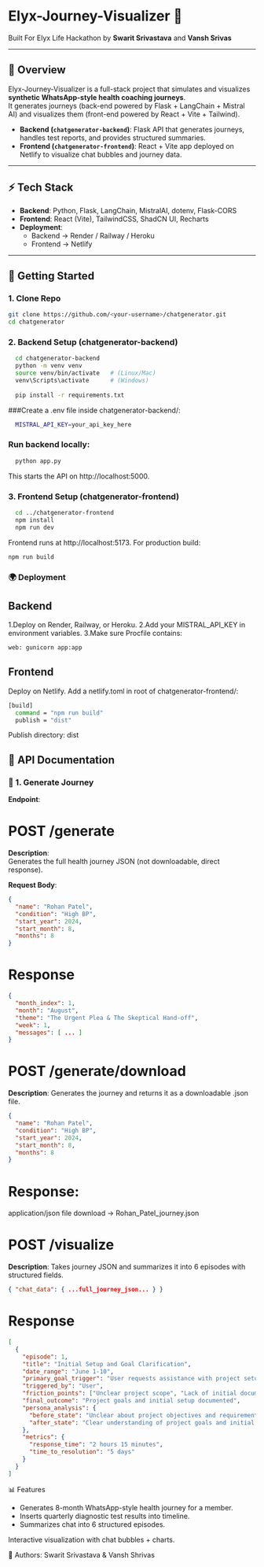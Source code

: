 # Elyx-Journey-Visualizer 🧩

Built For Elyx Life Hackathon by **Swarit Srivastava** and **Vansh Srivas**

---

## 📌 Overview
Elyx-Journey-Visualizer is a full-stack project that simulates and visualizes **synthetic WhatsApp-style health coaching journeys**.  
It generates journeys (back-end powered by Flask + LangChain + Mistral AI) and visualizes them (front-end powered by React + Vite + Tailwind).

- **Backend (`chatgenerator-backend`)**: Flask API that generates journeys, handles test reports, and provides structured summaries.  
- **Frontend (`chatgenerator-frontend`)**: React + Vite app deployed on Netlify to visualize chat bubbles and journey data.

---

## ⚡ Tech Stack
- **Backend**: Python, Flask, LangChain, MistralAI, dotenv, Flask-CORS  
- **Frontend**: React (Vite), TailwindCSS, ShadCN UI, Recharts  
- **Deployment**:  
  - Backend → Render / Railway / Heroku  
  - Frontend → Netlify  

---

## 🚀 Getting Started

### 1. Clone Repo
```bash
git clone https://github.com/<your-username>/chatgenerator.git
cd chatgenerator
```
### 2. Backend Setup (chatgenerator-backend)
```bash
  cd chatgenerator-backend
  python -m venv venv
  source venv/bin/activate   # (Linux/Mac)
  venv\Scripts\activate      # (Windows)
  
  pip install -r requirements.txt
```
###Create a .env file inside chatgenerator-backend/:
```bash
  MISTRAL_API_KEY=your_api_key_here
```
### Run backend locally:
```bash
  python app.py
```
This starts the API on http://localhost:5000.

### 3. Frontend Setup (chatgenerator-frontend)
```bash
  cd ../chatgenerator-frontend
  npm install
  npm run dev
```
Frontend runs at http://localhost:5173.
For production build:
```bash
npm run build
```
### 🌍 Deployment

## Backend

1.Deploy on Render, Railway, or Heroku.
2.Add your MISTRAL_API_KEY in environment variables.
3.Make sure Procfile contains:
``` bash
web: gunicorn app:app
```
## Frontend

Deploy on Netlify.
Add a netlify.toml in root of chatgenerator-frontend/:
```bash
[build]
  command = "npm run build"
  publish = "dist"
```
Publish directory: dist

## 📡 API Documentation

### 🔹 1. Generate Journey
**Endpoint**:  

# POST /generate

**Description**:  
Generates the full health journey JSON (not downloadable, direct response).

**Request Body**:
```json
{
  "name": "Rohan Patel",
  "condition": "High BP",
  "start_year": 2024,
  "start_month": 8,
  "months": 8
}
```
# Response 
```json
{
  "month_index": 1,
  "month": "August",
  "theme": "The Urgent Plea & The Skeptical Hand-off",
  "week": 1,
  "messages": [ ... ]
}
```
# POST /generate/download

**Description**: 
Generates the journey and returns it as a downloadable .json file.
```json
{
  "name": "Rohan Patel",
  "condition": "High BP",
  "start_year": 2024,
  "start_month": 8,
  "months": 8
}
```
# Response:
application/json file download → Rohan_Patel_journey.json

# POST /visualize

**Description**: 
Takes journey JSON and summarizes it into 6 episodes with structured fields.
```json
{ "chat_data": { ...full_journey_json... } }
```
# Response 
```json
[
  {
    "episode": 1,
    "title": "Initial Setup and Goal Clarification",
    "date_range": "June 1-10",
    "primary_goal_trigger": "User requests assistance with project setup and goal definition",
    "triggered_by": "User",
    "friction_points": ["Unclear project scope", "Lack of initial documentation"],
    "final_outcome": "Project goals and initial setup documented",
    "persona_analysis": {
      "before_state": "Unclear about project objectives and requirements",
      "after_state": "Clear understanding of project goals and initial steps"
    },
    "metrics": {
      "response_time": "2 hours 15 minutes",
      "time_to_resolution": "5 days"
    }
  }
]
```
📊 Features

- Generates 8-month WhatsApp-style health journey for a member.
- Inserts quarterly diagnostic test results into timeline.
- Summarizes chat into 6 structured episodes.

Interactive visualization with chat bubbles + charts.

👥 Authors: 
Swarit Srivastava &
Vansh Shrivas
